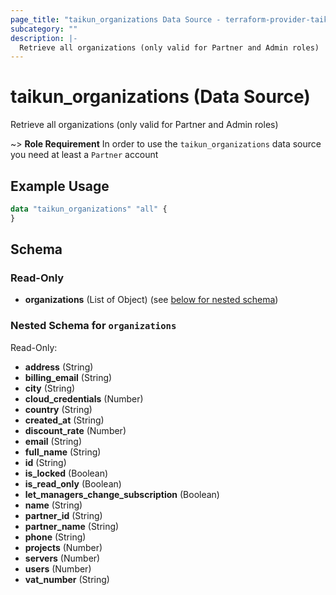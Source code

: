 ```yaml
---
page_title: "taikun_organizations Data Source - terraform-provider-taikun"
subcategory: ""
description: |-
  Retrieve all organizations (only valid for Partner and Admin roles)
---
```


# taikun_organizations (Data Source)

Retrieve all organizations (only valid for Partner and Admin roles)

~> **Role Requirement** In order to use the `taikun_organizations` data source you need at least a `Partner` account

## Example Usage

```terraform
data "taikun_organizations" "all" {
}
```

<!-- schema generated by tfplugindocs -->
## Schema

### Read-Only

- **organizations** (List of Object) (see [below for nested schema](#nestedatt--organizations))

<a id="nestedatt--organizations"></a>
### Nested Schema for `organizations`

Read-Only:

- **address** (String)
- **billing_email** (String)
- **city** (String)
- **cloud_credentials** (Number)
- **country** (String)
- **created_at** (String)
- **discount_rate** (Number)
- **email** (String)
- **full_name** (String)
- **id** (String)
- **is_locked** (Boolean)
- **is_read_only** (Boolean)
- **let_managers_change_subscription** (Boolean)
- **name** (String)
- **partner_id** (String)
- **partner_name** (String)
- **phone** (String)
- **projects** (Number)
- **servers** (Number)
- **users** (Number)
- **vat_number** (String)


